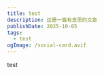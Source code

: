 ```yaml
---
title: test
description: 这是一篇有意思的文章
publishDate: 2025-10-05
tags:
  - test
ogImage: /social-card.avif
---
```

test
